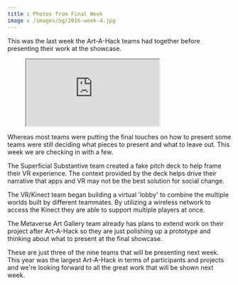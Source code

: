 ```yaml
---
title : Photos from Final Week
image : /images/og/2016-week-4.jpg
---
```


This was the last week the Art-A-Hack teams had together before presenting their work at the showcase.

<figure class="video">
	<iframe src="https://www.flickr.com/photos/125924023@N07/28596389725/in/set-72157668683575374/player/" allowfullscreen webkitallowfullscreen mozallowfullscreen oallowfullscreen msallowfullscreen></iframe>
</figure>

Whereas most teams were putting the final touches on how to present some teams were still deciding what pieces to present and what to leave out. This week we are checking in with a few.

<!--excerpt-ends-->

The Superficial Substantive team created a fake pitch deck to help frame their VR experience. The context provided by the deck helps drive their narrative that apps and VR may not be the best solution for social change.

The VR/Kinect team began building a virtual 'lobby' to combine the multiple worlds built by different teammates. By utilizing a wireless network to access the Kinect they are able to support multiple players at once.

The Metaverse Art Gallery team already has plans to extend work on their project after Art-A-Hack so they are just polishing up a prototype and thinking about what to present at the final showcase.

These are just three of the nine teams that will be presenting next week. This year was the largest Art-A-Hack in terms of participants and projects and we're looking forward to all the great work that will be shown next week.